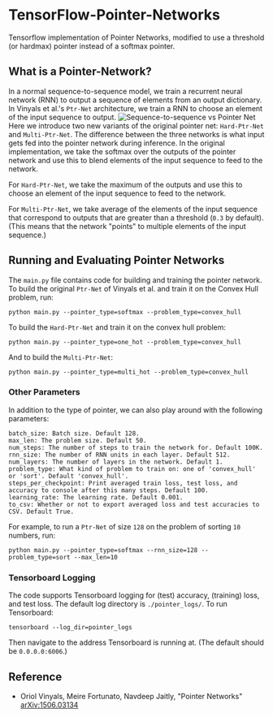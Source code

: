 # TensorFlow-Pointer-Networks

Tensorflow implementation of Pointer Networks, modified to use a threshold (or hardmax) pointer instead of a softmax pointer.
## What is a Pointer-Network?
In a normal sequence-to-sequence model, we train a recurrent neural network (RNN) to output a sequence of elements from an output dictionary. In Vinyals et al.'s `Ptr-Net` architecture, we train a RNN to choose an element of the input sequence to output. 
![Sequence-to-sequence vs Pointer Net](https://github.com/Chanlaw/pointer-networks/blob/master/seq2seqVSptr.png "Sequence-to-sequence vs Pointer Net")
Here we introduce two new variants of the original pointer net: `Hard-Ptr-Net` and `Multi-Ptr-Net`. The difference between the three networks is what input gets fed into the pointer network during inference. In the original implementation, we take the softmax over the outputs of the pointer network and use this to blend elements of the input sequence to feed to the network.

For `Hard-Ptr-Net`, we take the maximum of the outputs and use this to choose an element of the input sequence to feed to the network.

For `Multi-Ptr-Net`, we take average of the elements of the input sequence that correspond to outputs that are greater than a threshold (`0.3` by default). (This means that the network "points" to multiple elements of the input sequence.)
## Running and Evaluating Pointer Networks
The `main.py` file contains code for building and training the pointer network. To build the original `Ptr-Net` of Vinyals et al. and train it on the Convex Hull problem, run:
```
python main.py --pointer_type=softmax --problem_type=convex_hull
```
To build the `Hard-Ptr-Net` and train it on the convex hull problem:
```
python main.py --pointer_type=one_hot --problem_type=convex_hull
```
And to build the `Multi-Ptr-Net`:
```
python main.py --pointer_type=multi_hot --problem_type=convex_hull
```

### Other Parameters
In addition to the type of pointer, we can also play around with the following parameters:
```
batch_size: Batch size. Default 128.
max_len: The problem size. Default 50.
num_steps: The number of steps to train the network for. Default 100K.
rnn_size: The number of RNN units in each layer. Default 512.
num_layers: The number of layers in the network. Default 1.
problem_type: What kind of problem to train on: one of 'convex_hull' or 'sort'. Default 'convex_hull'.
steps_per_checkpoint: Print averaged train loss, test loss, and accuracy to console after this many steps. Default 100.
learning_rate: The learning rate. Default 0.001.
to_csv: Whether or not to export averaged loss and test accuracies to CSV. Default True.
```
For example, to run a `Ptr-Net` of size `128` on the problem of sorting `10` numbers, run:
```
python main.py --pointer_type=softmax --rnn_size=128 --problem_type=sort --max_len=10
```
### Tensorboard Logging
The code supports Tensorboard logging for (test) accuracy, (training) loss, and test loss. The default log directory is `./pointer_logs/`. To run Tensorboard:
```
tensorboard --log_dir=pointer_logs
```
Then navigate to the address Tensorboard is running at. (The default should be `0.0.0.0:6006`.)
## Reference
- Oriol Vinyals, Meire Fortunato, Navdeep Jaitly, "Pointer Networks" [arXiv:1506.03134](http://arxiv.org/abs/1506.03134)
